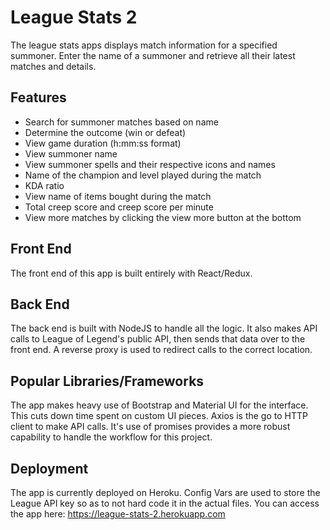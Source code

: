 # League Stats 2

The league stats apps displays match information for a specified summoner. Enter the name of a summoner and retrieve all their latest matches and details.

## Features

* Search for summoner matches based on name
* Determine the outcome (win or defeat)
* View game duration (h:mm:ss format)
* View summoner name
* View summoner spells and their respective icons and names
* Name of the champion and level played during the match
* KDA ratio
* View name of items bought during the match
* Total creep score and creep score per minute
* View more matches by clicking the view more button at the bottom

## Front End

The front end of this app is built entirely with React/Redux.

## Back End

The back end is built with NodeJS to handle all the logic. It also makes API calls to League of Legend's public API, then sends that data over to the front end. A reverse proxy is used to redirect calls to the correct location.

## Popular Libraries/Frameworks

The app makes heavy use of Bootstrap and Material UI for the interface. This cuts down time spent on custom UI pieces. Axios is the go to HTTP client to make API calls. It's use of promises provides a more robust capability to handle the workflow for this project.

## Deployment

The app is currently deployed on Heroku. Config Vars are used to store the League API key so as to not hard code it in the actual files. You can access the app here: https://league-stats-2.herokuapp.com